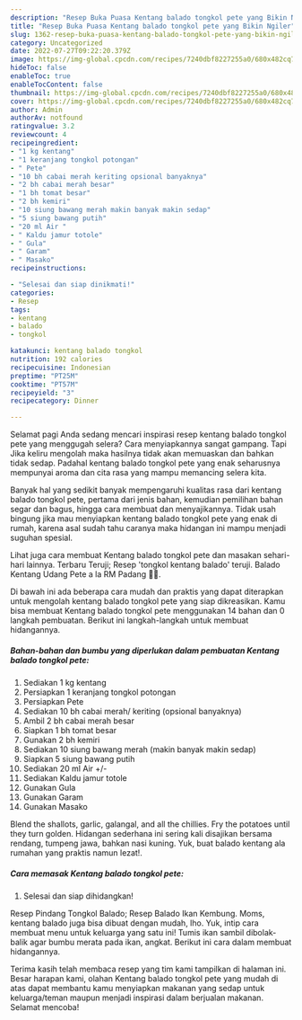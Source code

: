 ```yaml
---
description: "Resep Buka Puasa Kentang balado tongkol pete yang Bikin Ngiler"
title: "Resep Buka Puasa Kentang balado tongkol pete yang Bikin Ngiler"
slug: 1362-resep-buka-puasa-kentang-balado-tongkol-pete-yang-bikin-ngiler
category: Uncategorized
date: 2022-07-27T09:22:20.379Z
image: https://img-global.cpcdn.com/recipes/7240dbf8227255a0/680x482cq70/kentang-balado-tongkol-pete-foto-resep-utama.jpg
hideToc: false
enableToc: true
enableTocContent: false
thumbnail: https://img-global.cpcdn.com/recipes/7240dbf8227255a0/680x482cq70/kentang-balado-tongkol-pete-foto-resep-utama.jpg
cover: https://img-global.cpcdn.com/recipes/7240dbf8227255a0/680x482cq70/kentang-balado-tongkol-pete-foto-resep-utama.jpg
author: Admin
authorAv: notfound
ratingvalue: 3.2
reviewcount: 4
recipeingredient:
- "1 kg kentang"
- "1 keranjang tongkol potongan"
- " Pete"
- "10 bh cabai merah keriting opsional banyaknya"
- "2 bh cabai merah besar"
- "1 bh tomat besar"
- "2 bh kemiri"
- "10 siung bawang merah makin banyak makin sedap"
- "5 siung bawang putih"
- "20 ml Air "
- " Kaldu jamur totole"
- " Gula"
- " Garam"
- " Masako"
recipeinstructions:

- "Selesai dan siap dinikmati!"
categories:
- Resep
tags:
- kentang
- balado
- tongkol

katakunci: kentang balado tongkol 
nutrition: 192 calories
recipecuisine: Indonesian
preptime: "PT25M"
cooktime: "PT57M"
recipeyield: "3"
recipecategory: Dinner

---
```



Selamat pagi Anda sedang mencari inspirasi resep kentang balado tongkol pete yang menggugah selera? Cara menyiapkannya sangat gampang. Tapi Jika keliru mengolah maka hasilnya tidak akan memuaskan dan bahkan tidak sedap. Padahal kentang balado tongkol pete yang enak seharusnya mempunyai aroma dan cita rasa yang mampu memancing selera kita.


Banyak hal yang sedikit banyak mempengaruhi kualitas rasa dari kentang balado tongkol pete, pertama dari jenis bahan, kemudian pemilihan bahan segar dan bagus, hingga cara membuat dan menyajikannya. Tidak usah bingung jika mau menyiapkan kentang balado tongkol pete yang enak di rumah, karena asal sudah tahu caranya maka hidangan ini mampu menjadi suguhan spesial.

Lihat juga cara membuat Kentang balado tongkol pete dan masakan sehari-hari lainnya. Terbaru Teruji; Resep &#39;tongkol kentang balado&#39; teruji. Balado Kentang Udang Pete a la RM Padang 👍🏼.


Di bawah ini ada beberapa cara mudah dan praktis yang dapat diterapkan untuk mengolah kentang balado tongkol pete yang siap dikreasikan. Kamu bisa membuat Kentang balado tongkol pete menggunakan 14 bahan dan 0 langkah pembuatan. Berikut ini langkah-langkah untuk membuat hidangannya.

<!--inarticleads1-->

##### Bahan-bahan dan bumbu yang diperlukan dalam pembuatan Kentang balado tongkol pete:

1. Sediakan 1 kg kentang
1. Persiapkan 1 keranjang tongkol potongan
1. Persiapkan  Pete
1. Sediakan 10 bh cabai merah/ keriting (opsional banyaknya)
1. Ambil 2 bh cabai merah besar
1. Siapkan 1 bh tomat besar
1. Gunakan 2 bh kemiri
1. Sediakan 10 siung bawang merah (makin banyak makin sedap)
1. Siapkan 5 siung bawang putih
1. Sediakan 20 ml Air +/-
1. Sediakan  Kaldu jamur totole
1. Gunakan  Gula
1. Gunakan  Garam
1. Gunakan  Masako


Blend the shallots, garlic, galangal, and all the chillies. Fry the potatoes until they turn golden. Hidangan sederhana ini sering kali disajikan bersama rendang, tumpeng jawa, bahkan nasi kuning. Yuk, buat balado kentang ala rumahan yang praktis namun lezat!. 

<!--inarticleads2-->

##### Cara memasak Kentang balado tongkol pete:


1. Selesai dan siap dihidangkan!

Resep Pindang Tongkol Balado; Resep Balado Ikan Kembung. Moms, kentang balado juga bisa dibuat dengan mudah, lho. Yuk, intip cara membuat menu untuk keluarga yang satu ini! Tumis ikan sambil dibolak-balik agar bumbu merata pada ikan, angkat. Berikut ini cara dalam membuat hidangannya. 

Terima kasih telah membaca resep yang tim kami tampilkan di halaman ini. Besar harapan kami, olahan Kentang balado tongkol pete yang mudah di atas dapat membantu kamu menyiapkan makanan yang sedap untuk keluarga/teman maupun menjadi inspirasi dalam berjualan makanan. Selamat mencoba!

